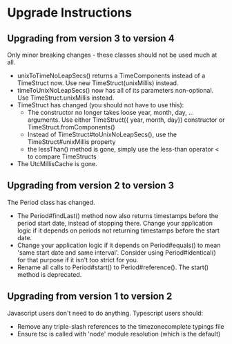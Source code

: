
# Upgrade Instructions

## Upgrading from version 3 to version 4

Only minor breaking changes - these classes should not be used much at all.

* unixToTimeNoLeapSecs() returns a TimeComponents instead of a TimeStruct now. Use new TimeStruct(unixMillis) instead.
* timeToUnixNoLeapSecs() now has all of its parameters non-optional. Use TimeStruct.unixMillis instead.
* TimeStruct has changed (you should not have to use this):
  * The constructor no longer takes loose year, month, day, ... arguments. Use either TimeStruct({ year, month, day}) constructor or TimeStruct.fromComponents()
  * Instead of TimeStruct#toUnixNoLeapSecs(), use the TimeStruct#unixMillis property
  * the lessThan() method is gone, simply use the less-than operator < to compare TimeStructs
* The UtcMillisCache is gone.

## Upgrading from version 2 to version 3

The Period class has changed.

* The Period#findLast() method now also returns timestamps before the period start date, instead of stopping there. Change your application logic if it depends on periods not returning timestamps before the start date.
* Change your application logic if it depends on Period#equals() to mean 'same start date and same interval'. Consider using Period#identical() for that purpose if it isn't too strict for you.
* Rename all calls to Period#start() to Period#reference().  The start() method is deprecated.

## Upgrading from version 1 to version 2

Javascript users don't need to do anything. Typescript users should:
* Remove any triple-slash references to the timezonecomplete typings file
* Ensure tsc is called with 'node' module resolution (which is the default)
